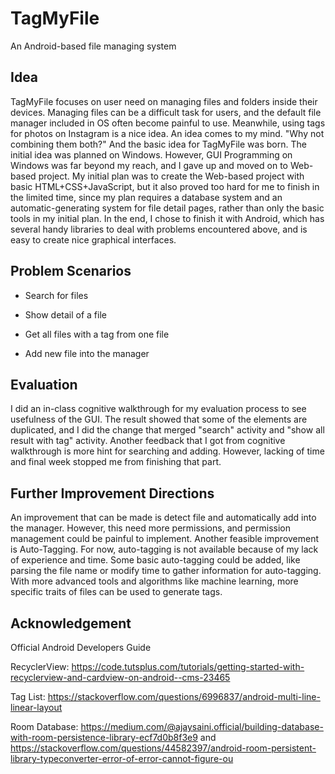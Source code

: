 # TagMyFile

An Android-based file managing system

## Idea

  TagMyFile focuses on user need on managing files and folders inside their devices. 
Managing files can be a difficult task for users, and the default file manager included in OS often become painful to use. Meanwhile, using tags for photos on Instagram is a nice idea. An idea comes to my mind. "Why not combining them both?" And the basic idea for TagMyFile was born. 
  The initial idea was planned on Windows. However, GUI Programming on Windows was far beyond my reach, and I gave up and moved on to Web-based project. My initial plan was to create the Web-based project with basic HTML+CSS+JavaScript, but it also proved too hard for me to finish in the limited time, since my plan requires a database system and an automatic-generating system for file detail pages, rather than only the basic tools in my initial plan. In the end, I chose to finish it with Android, which has several handy libraries to deal with problems encountered above, and is easy to create nice graphical interfaces.  

## Problem Scenarios

 - Search for files
 
 - Show detail of a file
 
 - Get all files with a tag from one file

 - Add new file into the manager
 
## Evaluation

  I did an in-class cognitive walkthrough for my evaluation process to see usefulness of the GUI. The result showed that some of the elements are duplicated, and I did the change that merged "search" activity and "show all result with tag" activity. Another feedback that I got from cognitive walkthrough is more hint for searching and adding. However, lacking of time and final week stopped me from finishing that part.

## Further Improvement Directions

  An improvement that can be made is detect file and automatically add into the manager. However, this need more permissions, and permission management could be painful to implement.
  Another feasible improvement is Auto-Tagging. For now, auto-tagging is not available because of my lack of experience and time. Some basic auto-tagging could be added, like parsing the file name or modify time to gather information for auto-tagging. With more advanced tools and algorithms like machine learning, more specific traits of files can be used to generate tags. 

## Acknowledgement

Official Android Developers Guide

RecyclerView: https://code.tutsplus.com/tutorials/getting-started-with-recyclerview-and-cardview-on-android--cms-23465

Tag List: https://stackoverflow.com/questions/6996837/android-multi-line-linear-layout

Room Database: https://medium.com/@ajaysaini.official/building-database-with-room-persistence-library-ecf7d0b8f3e9 and https://stackoverflow.com/questions/44582397/android-room-persistent-library-typeconverter-error-of-error-cannot-figure-ou
